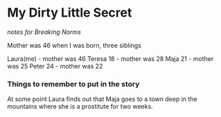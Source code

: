 # My Dirty Little Secret
_notes for Breaking Norms_


Mother was 46 when I was born, three siblings

Laura(me) - mother was 46
Teresa 18 - mother was 28
Maja 21 - mother was 25
Peter 24 - mother was 22

### Things to remember to put in the story

At some point Laura finds out that Maja goes to a town deep in the mountains
where she is a prostitute for two weeks.


